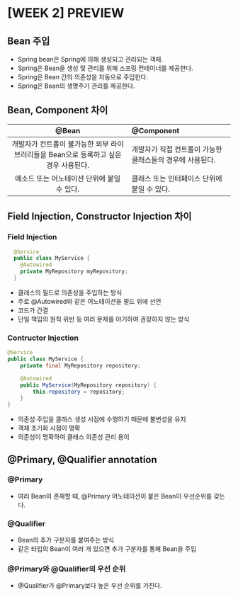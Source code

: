# [WEEK 2] PREVIEW

## Bean 주입
* Spring bean은 Spring에 의해 생성되고 관리되는 객체.    
* Spring은 Bean을 생성 및 관리를 위해 스프링 컨테이너를 제공한다.
* Spring은 Bean 간의 의존성을 자동으로 주입한다. 
* Spring은 Bean의 생명주기 관리를 제공한다. 

## Bean, Component 차이
|@Bean|@Component|
|:----:|:-------|
|개발자가 컨트롤이 불가능한 외부 라이브러리들을 Bean으로 등록하고 싶은 경우 사용된다.|개발자가 직접 컨트롤이 가능한 클래스들의 경우에 사용된다.|
|메소드 또는 어노테이션 단위에 붙일 수 있다.|클래스 또는 인터페이스 단위에 붙일 수 있다.| 

## Field Injection, Constructor Injection 차이
### Field Injection
```java
  @Service
  public class MyService {
    @Autowired
    private MyRepository myRepository;
  }
```
- 클래스의 필드로 의존성을 주입하는 방식
- 주로 @Autowired와 같은 어노테이션을 필드 위에 선언
- 코드가 간결
- 단일 책임의 원칙 위반 등 여러 문제를 야기하여 권장하지 않는 방식

### Contructor Injection
```java
@Service
public class MyService {
    private final MyRepository repository;

    @Autowired
    public MyService(MyRepository repository) {
        this.repository = repository;
    }
}
```
- 의존성 주입을 클래스 생성 시점에 수행하기 때문에 불변성을 유지
- 객체 초기화 시점이 명확
- 의존성이 명확하여 클래스 의존성 관리 용이

## @Primary, @Qualifier annotation

### @Primary
- 여러 Bean이 존재할 때, @Primary 어노테이션이 붙은 Bean이 우선순위를 갖는다.

### @Qualifier
- Bean의 추가 구분자를 붙여주는 방식
- 같은 타입의 Bean이 여러 개 있으면 추가 구분자를 통해 Bean을 주입


### @Primary와 @Qualifier의 우선 순위
- @Qualifier가 @Primary보다 높은 우선 순위를 가진다.